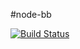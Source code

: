 #node-bb

[![Build Status](https://secure.travis-ci.org/roylines/node-bb.png)](http://travis-ci.org/roylines/node-bb)
